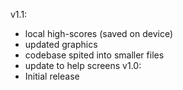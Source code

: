 v1.1:
- local high-scores (saved on device)
- updated graphics
- codebase spited into smaller files
- update to help screens
v1.0:
- Initial release